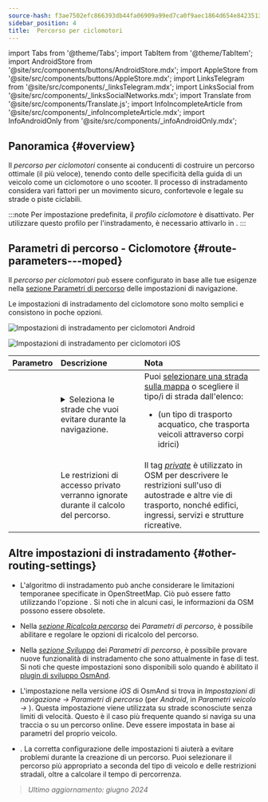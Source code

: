 ```yaml
---
source-hash: f3ae7502efc866393db44fa06909a99ed7ca0f9aec1864d654e84235132cb2f5
sidebar_position: 4
title:  Percorso per ciclomotori
---
```

import Tabs from '@theme/Tabs';
import TabItem from '@theme/TabItem';
import AndroidStore from '@site/src/components/buttons/AndroidStore.mdx';
import AppleStore from '@site/src/components/buttons/AppleStore.mdx';
import LinksTelegram from '@site/src/components/_linksTelegram.mdx';
import LinksSocial from '@site/src/components/_linksSocialNetworks.mdx';
import Translate from '@site/src/components/Translate.js';
import InfoIncompleteArticle from '@site/src/components/_infoIncompleteArticle.mdx';
import InfoAndroidOnly from '@site/src/components/_infoAndroidOnly.mdx';



## Panoramica {#overview}

Il *percorso per ciclomotori* consente ai conducenti di costruire un percorso ottimale (il più veloce), tenendo conto delle specificità della guida di un veicolo come un ciclomotore o uno scooter. Il processo di instradamento considera vari fattori per un movimento sicuro, confortevole e legale su strade o piste ciclabili.

:::note
Per impostazione predefinita, il *profilo ciclomotore* è disattivato. Per utilizzare questo profilo per l'instradamento, è necessario attivarlo in *<Translate android="true" ids="shared_string_menu,shared_string_settings,application_profiles"/>*.
:::


## Parametri di percorso - Ciclomotore {#route-parameters---moped}

Il *percorso per ciclomotori* può essere configurato in base alle tue esigenze nella [sezione Parametri di percorso](../guidance/navigation-settings.md#route-parameters) delle impostazioni di navigazione.

Le impostazioni di instradamento del ciclomotore sono molto semplici e consistono in poche opzioni.

<Tabs groupId="operating-systems" queryString="current-os">

<TabItem value="android" label="Android">

![Impostazioni di instradamento per ciclomotori Android](@site/static/img/navigation/routing/moped_routing_andr.png)

</TabItem>

<TabItem value="ios" label="iOS">

![Impostazioni di instradamento per ciclomotori iOS](@site/static/img/navigation/routing/moped_routing_ios.png)

</TabItem>

</Tabs>

| Parametro | Descrizione | Nota |
|:------------|:---------------|:---------------|
| *<Translate android="true" ids="impassable_road"/>* | <details><summary> Seleziona le strade che vuoi evitare durante la navigazione. </summary>![Evita strade Android](@site/static/img/navigation/routing/avoid_moped_android.png) </details> | Puoi [selezionare una strada sulla mappa](../../map/map-context-menu/#avoid-road) o scegliere il tipo/i di strada dall'elenco: <ul><li>[<Translate android="true" ids="routing_attr_avoid_ferries_name"/>](https://wiki.openstreetmap.org/wiki/Ferries) (un tipo di trasporto acquatico, che trasporta veicoli attraverso corpi idrici)</li></ul>|
| *<Translate android="true" ids="routing_attr_allow_private_name"/>* | Le restrizioni di accesso privato verranno ignorate durante il calcolo del percorso. | Il tag *[private](https://wiki.openstreetmap.org/wiki/Key:access)* è utilizzato in OSM per descrivere le restrizioni sull'uso di autostrade e altre vie di trasporto, nonché edifici, ingressi, servizi e strutture ricreative. |


## Altre impostazioni di instradamento {#other-routing-settings}

- L'algoritmo di instradamento può anche considerare le limitazioni temporanee specificate in OpenStreetMap. Ciò può essere fatto utilizzando l'opzione *[<Translate android="true" ids="temporary_conditional_routing"/>](../routing/osmand-routing.md#consider-temporary-limitations)*. Si noti che in alcuni casi, le informazioni da OSM possono essere obsolete.

- Nella [*sezione Ricalcola percorso*](../../navigation/guidance/navigation-settings.md#recalculate-route) dei *Parametri di percorso*, è possibile abilitare e regolare le opzioni di ricalcolo del percorso.

- Nella [*sezione Sviluppo*](../guidance/navigation-settings.md#development-settings) dei *Parametri di percorso*, è possibile provare nuove funzionalità di instradamento che sono attualmente in fase di test. Si noti che queste impostazioni sono disponibili solo quando è abilitato il [plugin di sviluppo OsmAnd](../../plugins/development.md).

- L'impostazione *[<Translate ios="true" ids="road_speeds"/>](../guidance/navigation-settings.md#road-speeds)* nella versione *iOS* di OsmAnd si trova in *Impostazioni di navigazione → Parametri di percorso* (per *Android*, in *Parametri veicolo → [<Translate android="true" ids="default_speed_setting_title"/>](../guidance/navigation-settings.md#default-speed--road-speeds)*). Questa impostazione viene utilizzata su strade sconosciute senza limiti di velocità. Questo è il caso più frequente quando si naviga su una traccia o su un percorso online. Deve essere impostata in base ai parametri del proprio veicolo.

- *[<Translate ios="true" ids="vehicle_parameters"/>](../guidance/navigation-settings.md#vehicle-parameters)*. La corretta configurazione delle impostazioni ti aiuterà a evitare problemi durante la creazione di un percorso. Puoi selezionare il percorso più appropriato a seconda del tipo di veicolo e delle restrizioni stradali, oltre a calcolare il tempo di percorrenza.

> *Ultimo aggiornamento: giugno 2024*